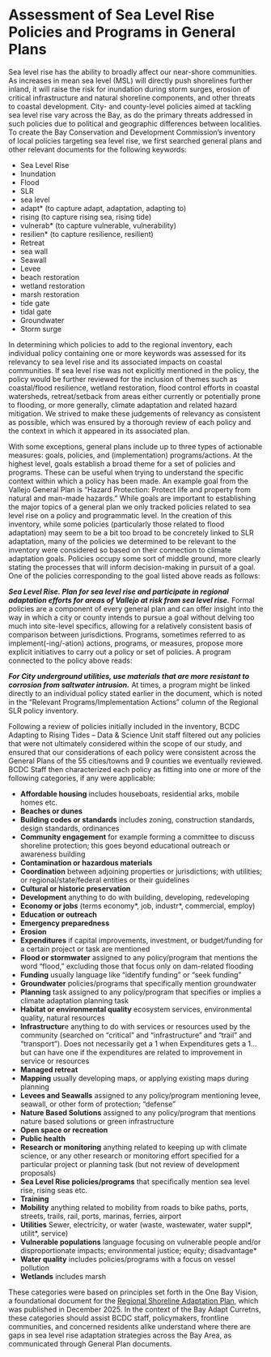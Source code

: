 # Assessment of Sea Level Rise Policies and Programs in General Plans
Sea level rise has the ability to broadly affect our near-shore communities. As increases in mean sea level (MSL) will directly push shorelines further inland, it will raise the risk for inundation during storm surges, erosion of critical infrastructure and natural shoreline components, and other threats to coastal development. City- and county-level policies aimed at tackling sea level rise vary across the Bay, as do the primary threats addressed in such policies due to political and geographic differences between localities. To create the Bay Conservation and Development Commission’s inventory of local policies targeting sea level rise, we first searched general plans and other relevant documents for the following keywords:
  - Sea Level Rise
  - Inundation
  - Flood
  - SLR
  - sea level
  - adapt* (to capture adapt, adaptation, adapting to)
  - rising (to capture rising sea, rising tide)
  - vulnerab* (to capture vulnerable, vulnerability)
  - resilien* (to capture resilience, resilient)
  - Retreat
  - sea wall
  - Seawall
  - Levee
  - beach restoration
  - wetland restoration
  - marsh restoration
  - tide gate
  - tidal gate
  - Groundwater
  - Storm surge

In determining which policies to add to the regional inventory, each individual policy containing one or more keywords was assessed for its relevancy to sea level rise and its associated impacts on coastal communities. If sea level rise was not explicitly mentioned in the policy, the policy would be further reviewed for the inclusion of themes such as coastal/flood resilience, wetland restoration, flood control efforts in coastal watersheds, retreat/setback from areas either currently or potentially prone to flooding, or more generally, climate adaptation and related hazard mitigation. We strived to make these judgements of relevancy as consistent as possible, which was ensured by a thorough review of each policy and the context in which it appeared in its associated plan.

With some exceptions, general plans include up to three types of actionable measures: goals, policies, and (implementation) programs/actions. At the highest level, goals establish a broad theme for a set of policies and programs. These can be useful when trying to understand the specific context within which a policy has been made. An example goal from the Vallejo General Plan is “Hazard Protection: Protect life and property from natural and man-made hazards.” While goals are important to establishing the major topics of a general plan we only tracked policies related to sea level rise on a policy and programmatic level.
In the creation of this inventory, while some policies (particularly those related to flood adaptation) may seem to be a bit too broad to be concretely linked to SLR adaptation, many of the policies we determined to be relevant to the inventory were considered so based on their connection to climate adaptation goals. Policies occupy some sort of middle ground, more clearly stating the processes that will inform decision-making in pursuit of a goal. One of the policies corresponding to the goal listed above reads as follows:

_**Sea Level Rise. Plan for sea level rise and participate in regional adaptation efforts for areas of Vallejo at risk from sea level rise.**_
Formal policies are a component of every general plan and can offer insight into the way in which a city or county intends to pursue a goal without delving too much into site-level specifics, allowing for a relatively consistent basis of comparison between jurisdictions. Programs, sometimes referred to as implement(-ing/-ation) actions, programs, or measures, propose more explicit initiatives to carry out a policy or set of policies. A program connected to the policy above reads: 

_**For City underground utilities, use materials that are more resistant to corrosion from saltwater intrusion.**_
At times, a program might be linked directly to an individual policy stated earlier in the document, which is noted in the “Relevant Programs/Implementation Actions” column of the Regional SLR policy inventory. 

Following a review of policies initially included in the inventory, BCDC Adapting to Rising Tides – Data & Science Unit staff filtered out any policies that were not ultimately considered within the scope of our study, and ensured that our considerations of each policy were consistent across the General Plans of the 55 cities/towns and 9 counties we eventually reviewed. BCDC Staff then characterized each policy as fitting into one or more of the following categories, if any were applicable:
  - **Affordable housing** includes houseboats, residential arks, mobile homes etc.
  - **Beaches or dunes**
  - **Building codes or standards** includes zoning, construction standards, design standards, ordinances
  - **Community engagement** for example forming a committee to discuss shoreline protection; this goes beyond educational outreach or awareness building
  - **Contamination or hazardous materials**
  - **Coordination** between adjoining properties or jurisdictions; with utilities; or regional/state/federal entities or their guidelines
  - **Cultural or historic preservation**
  - **Development** anything to do with building, developing, redeveloping
  - **Economy or jobs** (terms economy*, job, industr*, commercial, employ)
  - **Education or outreach**
  - **Emergency preparedness**
  - **Erosion**
  - **Expenditures** if capital improvements, investment, or budget/funding for a certain project or task are mentioned
  - **Flood or stormwater** assigned to any policy/program that mentions the word “flood,” excluding those that focus only on dam-related flooding
  - **Funding** usually language like “identify funding” or “seek funding”
  - **Groundwater** policies/programs that specifically mention groundwater
  - **Planning** task assigned to any policy/program that specifies or implies a climate adaptation planning task
  - **Habitat or environmental quality** ecosystem services, environmental quality, natural resources
  - **Infrastructur**e anything to do with services or resources used by the community (searched on “critical” and “infrastructure” and “trail” and “transport”). Does not necessarily get a 1 when Expenditures gets a 1…but can have one if the expenditures are related to improvement in service or resources
  - **Managed retreat**
  - **Mapping** usually developing maps, or applying existing maps during planning
  - **Levees and Seawalls** assigned to any policy/program mentioning levee, seawall, or other form of protection; “defense”
  - **Nature Based Solutions** assigned to any policy/program that mentions nature based solutions or green infrastructure
  - **Open space or recreation**
  - **Public health**
  - **Research or monitoring** anything related to keeping up with climate science, or any other research or monitoring effort specified for a particular project or planning task (but not review of development proposals)
  - **Sea Level Rise policies/programs** that specifically mention sea level rise, rising seas etc.
  - **Training**
  - **Mobility** anything related to mobility from roads to bike paths, ports, streets, trails, rail, ports, marinas, ferries, airport
  - **Utilities** Sewer, electricity, or water (waste, wastewater, water suppl*, utilit*, service)
  - **Vulnerable populations** language focusing on vulnerable people and/or disproportionate impacts; environmental justice; equity; disadvantage*
  - **Water quality** includes policies/programs with a focus on vessel pollution
  - **Wetlands** includes marsh
    
These categories were based on principles set forth in the One Bay Vision, a foundational document for the [Regional Shoreline Adaptation Plan](https://www.bcdc.ca.gov/regional-shoreline-adaptation-plan-bpa-1-24/), which was published in December 2025. In the context of the Bay Adapt Curretns, these categories should assist BCDC staff, policymakers, frontline communities, and concerned residents alike understand where there are gaps in sea level rise adaptation strategies across the Bay Area, as communicated through General Plan documents. 
